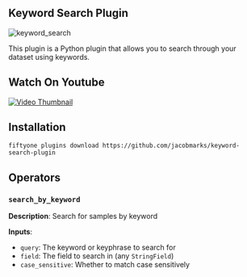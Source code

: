 ## Keyword Search Plugin

![keyword_search](https://github.com/jacobmarks/keyword-search-plugin/assets/12500356/08fcf04d-35c5-45e5-b950-ba732da26d14)

This plugin is a Python plugin that allows you to search through your dataset
using keywords.

## Watch On Youtube
[![Video Thumbnail](https://img.youtube.com/vi/jnNPGrM6Wr4/0.jpg)](https://www.youtube.com/watch?v=jnNPGrM6Wr4&list=PLuREAXoPgT0RZrUaT0UpX_HzwKkoB-S9j&index=6)

## Installation

```shell
fiftyone plugins download https://github.com/jacobmarks/keyword-search-plugin
```

## Operators

### `search_by_keyword`

**Description**: Search for samples by keyword

**Inputs**:

- `query`: The keyword or keyphrase to search for
- `field`: The field to search in (any `StringField`)
- `case_sensitive`: Whether to match case sensitively
